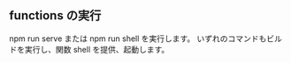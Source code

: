 ## functions の実行

npm run serve または npm run shell を実行します。
いずれのコマンドもビルドを実行し、関数 shell を提供、起動します。

```bash

```
